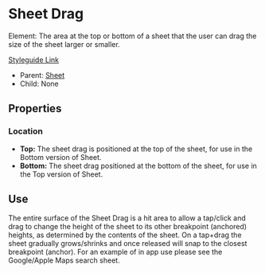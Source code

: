# Sheet Drag

Element: The area at the top or bottom of a sheet that the user can drag the size of the sheet larger or smaller.

[Styleguide Link](https://zpl.io/VOyvZz8)

* Parent: [Sheet](./)
* Child: None

## Properties

### Location

* **Top:** The sheet drag is positioned at the top of the sheet, for use in the Bottom version of Sheet.
* **Bottom:** The sheet drag positioned at the bottom of the sheet, for use in the Top version of Sheet.

## Use

The entire surface of the Sheet Drag is a hit area to allow a tap/click and drag to change the height of the sheet to its other breakpoint (anchored) heights, as determined by the contents of the sheet. On a tap+drag the sheet gradually grows/shrinks and once released will snap to the closest breakpoint (anchor). For an example of in app use please see the Google/Apple Maps search sheet.
